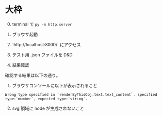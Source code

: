 # 大枠

0. terminal で `py -m http.server`

1. ブラウザ起動
2. 'http://localhost:8000/' にアクセス
3. テスト用 .json ファイルを D&D
4. 結果確認

確認する結果は以下の通り。  

1. ブラウザコンソールに以下が表示されること

```
Wrong type specified in `renderByThisObj.text.text_content`. specified type:`number`, expected type:`string`.
```

2. svg 領域に node が生成されないこと
   
   